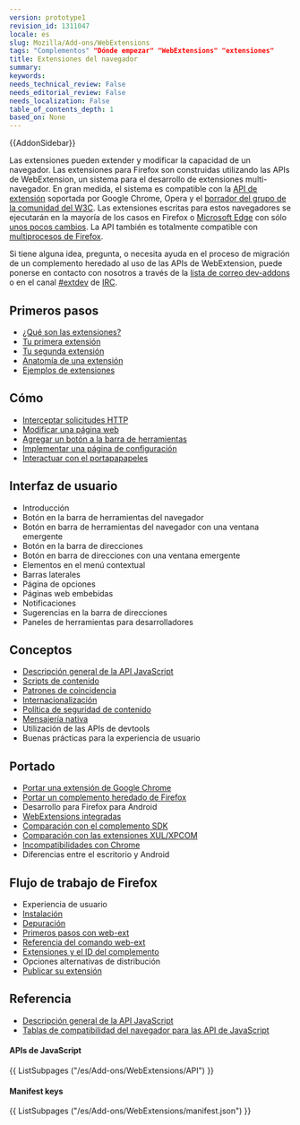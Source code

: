 ```yaml
---
version: prototype1
revision_id: 1311047
locale: es
slug: Mozilla/Add-ons/WebExtensions
tags: "Complementos" "Dónde empezar" "WebExtensions" "extensiones"
title: Extensiones del navegador
summary: 
keywords: 
needs_technical_review: False
needs_editorial_review: False
needs_localization: False
table_of_contents_depth: 1
based_on: None
---
```

<div>{{AddonSidebar}}</div>

<p>Las extensiones pueden extender y modificar la capacidad de un navegador. Las extensiones para Firefox son construidas utilizando las APIs de WebExtension, un sistema para el desarrollo de extensiones multi-navegador. En gran medida, el sistema es compatible con la <a class="external-icon external" href="https://developer.chrome.com/extensions">API de extensión</a> soportada por Google Chrome, Opera y el <a href="https://browserext.github.io/browserext/">borrador del grupo de la comunidad del W3C</a>. Las extensiones escritas para estos navegadores se ejecutarán en la mayoría de los casos en Firefox o <a href="https://developer.microsoft.com/en-us/microsoft-edge/platform/documentation/extensions/">Microsoft Edge</a> con sólo <a href="https://developer.mozilla.org/es/Add-ons/WebExtensions/Porting_from_Google_Chrome">unos pocos cambios</a>. La API también es totalmente compatible con <a href="https://developer.mozilla.org/es/Firefox/Multiprocess_Firefox">multiprocesos de Firefox</a>.</p>

<p>Si tiene alguna idea, pregunta, o necesita ayuda en el proceso de migración de un complemento heredado al uso de las APIs de WebExtension, puede ponerse en contacto con nosotros a través de la <a href="https://mail.mozilla.org/listinfo/dev-addons">lista de correo dev-addons</a> o en el canal <a href="irc://irc.mozilla.org/extdev">#extdev</a> de <a href="https://wiki.mozilla.org/IRC">IRC</a>.</p>

<div class="row topicpage-table">
<div class="section">
<h2 id="Primeros_pasos">Primeros pasos</h2>

<ul>
 <li><a href="/es/Add-ons/WebExtensions/What_are_WebExtensions">¿Qué son las extensiones?</a></li>
 <li><a href="/es/Add-ons/WebExtensions/Your_first_WebExtension">Tu primera extensión</a></li>
 <li><a href="/es/Add-ons/WebExtensions/Your_second_WebExtension">Tu segunda extensión</a></li>
 <li><a href="/es/Add-ons/WebExtensions/Anatomy_of_a_WebExtension">Anatomía de una extensión</a></li>
 <li><a href="/es/Add-ons/WebExtensions/Examples">Ejemplos de extensiones</a></li>
</ul>

<h2 id="Cómo">Cómo</h2>

<ul>
 <li><a href="/es/docs/Mozilla/Add-ons/WebExtensions/Intercept_HTTP_requests">Interceptar solicitudes HTTP</a></li>
 <li><a href="/es/docs/Mozilla/Add-ons/WebExtensions/Modify_a_web_page">Modificar una página web</a></li>
 <li><a href="/es/docs/Mozilla/Add-ons/WebExtensions/Add_a_button_to_the_toolbar">Agregar un botón a la barra de herramientas</a></li>
 <li><a href="/es/docs/Mozilla/Add-ons/WebExtensions/Implement_a_settings_page">Implementar una página de configuración</a></li>
 <li><a href="/es/docs/Mozilla/Add-ons/WebExtensions/Interact_with_the_clipboard">Interactuar con el portapapapeles</a></li>
</ul>

<h2 id="Interfaz_de_usuario">Interfaz de usuario</h2>

<ul>
 <li>Introducción</li>
 <li>Botón en la barra de herramientas del navegador</li>
 <li>Botón en barra de herramientas del navegador con una ventana emergente</li>
 <li>Botón en la barra de direcciones</li>
 <li>Botón en barra de direcciones con una ventana emergente</li>
 <li>Elementos en el menú contextual</li>
 <li>Barras laterales</li>
 <li>Página de opciones</li>
 <li>Páginas web embebidas</li>
 <li>Notificaciones</li>
 <li>Sugerencias en la barra de direcciones</li>
 <li>Paneles de herramientas para desarrolladores</li>
</ul>

<h2 id="Conceptos">Conceptos</h2>

<ul>
 <li><a href="/es/docs/Mozilla/Add-ons/WebExtensions/API">Descripción general de la API JavaScript</a></li>
 <li><a href="/es/Add-ons/WebExtensions/Content_scripts">Scripts de contenido</a></li>
 <li><a href="/es/Add-ons/WebExtensions/Match_patterns">Patrones de coincidencia</a></li>
 <li><a href="/es/docs/Mozilla/Add-ons/WebExtensions/Internationalization">Internacionalización</a></li>
 <li><a href="/es/docs/Mozilla/Add-ons/WebExtensions/Content_Security_Policy">Política de seguridad de contenido</a></li>
 <li><a href="/es/docs/Mozilla/Add-ons/WebExtensions/Native_messaging">Mensajería nativa</a></li>
 <li>Utilización de las APIs de devtools</li>
 <li>Buenas prácticas para la experiencia de usuario</li>
</ul>

<h2 id="Portado">Portado</h2>

<ul>
 <li><a href="/es/Add-ons/WebExtensions/Porting_from_Google_Chrome">Portar una extensión de Google Chrome</a></li>
 <li><a href="/es/docs/Mozilla/Add-ons/WebExtensions/Porting_a_legacy_Firefox_add-on">Portar un complemento heredado de Firefox</a></li>
 <li>Desarrollo para Firefox para Android</li>
 <li><a href="/es/docs/Mozilla/Add-ons/WebExtensions/Embedded_WebExtensions">WebExtensions integradas</a></li>
 <li><a href="/es/docs/Mozilla/Add-ons/WebExtensions/Comparison_with_the_Add-on_SDK">Comparación con el complemento SDK</a></li>
 <li><a href="/es/docs/Mozilla/Add-ons/WebExtensions/Comparison_with_XUL_XPCOM_extensions">Comparación con las extensiones XUL/XPCOM</a></li>
 <li><a href="/es/docs/Mozilla/Add-ons/WebExtensions/Chrome_incompatibilities">Incompatibilidades con Chrome</a></li>
 <li>Diferencias entre el escritorio y Android</li>
</ul>

<h2 id="Flujo_de_trabajo_de_Firefox">Flujo de trabajo de Firefox</h2>

<ul>
 <li>Experiencia de usuario</li>
 <li><a href="/es/Add-ons/WebExtensions/Temporary_Installation_in_Firefox">Instalación</a></li>
 <li><a href="/es/Add-ons/WebExtensions/Debugging">Depuración</a></li>
 <li><a href="/es/docs/Mozilla/Add-ons/WebExtensions/Getting_started_with_web-ext">Primeros pasos con web-ext</a></li>
 <li><a href="/es/docs/Mozilla/Add-ons/WebExtensions/web-ext_command_reference">Referencia del comando web-ext</a></li>
 <li><a href="/es/docs/Mozilla/Add-ons/WebExtensions/WebExtensions_and_the_Add-on_ID">Extensiones y el ID del complemento</a></li>
 <li>Opciones alternativas de distribución</li>
 <li><a href="/es/docs/Mozilla/Add-ons/WebExtensions/Publishing_your_WebExtension">Publicar su extensión</a></li>
</ul>
</div>

<div class="section">
<h2 id="Referencia">Referencia</h2>

<ul>
 <li><a href="/es/docs/Mozilla/Add-ons/WebExtensions/API">Descripción general de la API JavaScript</a></li>
 <li><a href="/es/Add-ons/WebExtensions/Browser_support_for_JavaScript_APIs">Tablas de compatibilidad del navegador para las API de JavaScript</a></li>
</ul>

<h4 id="APIs_de_JavaScript">APIs de JavaScript</h4>

<div class="twocolumns">{{ ListSubpages ("/es/Add-ons/WebExtensions/API") }}</div>

<h4 id="Manifest_keys">Manifest keys</h4>

<div class="twocolumns">{{ ListSubpages ("/es/Add-ons/WebExtensions/manifest.json") }}</div>
</div>
</div>

